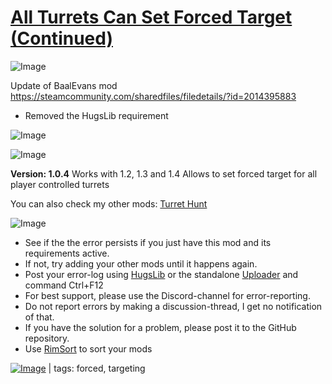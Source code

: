 # [All Turrets Can Set Forced Target (Continued)](https://steamcommunity.com/sharedfiles/filedetails/?id=3256513109)

![Image](https://i.imgur.com/buuPQel.png)

Update of BaalEvans mod https://steamcommunity.com/sharedfiles/filedetails/?id=2014395883

- Removed the HugsLib requirement

![Image](https://i.imgur.com/pufA0kM.png)
	
![Image](https://i.imgur.com/Z4GOv8H.png)

**Version: 1.0.4** Works with 1.2, 1.3 and 1.4
Allows to set forced target for all player controlled turrets 

You can also check my  other mods:
[Turret Hunt](https://steamcommunity.com/sharedfiles/filedetails/?id=2014132171)

![Image](https://i.imgur.com/PwoNOj4.png)



-  See if the the error persists if you just have this mod and its requirements active.
-  If not, try adding your other mods until it happens again.
-  Post your error-log using [HugsLib](https://steamcommunity.com/workshop/filedetails/?id=818773962) or the standalone [Uploader](https://steamcommunity.com/sharedfiles/filedetails/?id=2873415404) and command Ctrl+F12
-  For best support, please use the Discord-channel for error-reporting.
-  Do not report errors by making a discussion-thread, I get no notification of that.
-  If you have the solution for a problem, please post it to the GitHub repository.
-  Use [RimSort](https://github.com/RimSort/RimSort/releases/latest) to sort your mods

 

[![Image](https://img.shields.io/github/v/release/emipa606/AllTurretsCanSetForcedTarget?label=latest%20version&style=plastic&color=9f1111&labelColor=black)](https://steamcommunity.com/sharedfiles/filedetails/changelog/3256513109) | tags:  forced,  targeting
